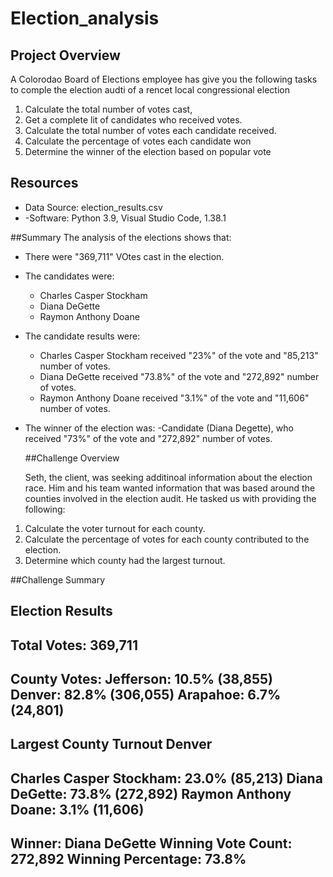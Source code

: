 # Election_analysis

## Project Overview
A Colorodao Board of Elections employee has give you the following tasks to comple the election audti of a rencet local congressional election

1. Calculate the total number of votes cast,
2. Get a complete lit of candidates who received votes.
3. Calculate the total number of votes each candidate received.
4. Calculate the percentage of votes each candidate won
5. Determine the winner of the election based on popular vote

## Resources
- Data Source: election_results.csv
- -Software: Python 3.9, Visual Studio Code, 1.38.1

##Summary
The analysis of the elections shows that:
- There were "369,711" VOtes cast in the election.
- The candidates were:
    - Charles Casper Stockham
    - Diana DeGette
    - Raymon Anthony Doane
- The candidate results were:
  - Charles Casper Stockham received "23%" of the vote and "85,213" number of votes.
  - Diana DeGette received "73.8%" of the vote and "272,892" number of votes.
  - Raymon Anthony Doane received "3.1%" of the vote and "11,606" number of votes.
- The winner of the election was:
  -Candidate (Diana Degette), who received "73%" of the vote and "272,892" number of votes.
  
  ##Challenge Overview
  
  Seth, the client, was seeking additinoal information about the election race. Him and his team wanted information that was based around the counties involved in the election audit. He tasked us with providing the following:

1. Calculate the voter turnout for each county.
2. Calculate the percentage of votes for each county contributed to the election.
3. Determine which county had the largest turnout.

##Challenge Summary
  
  Election Results
-------------------------
Total Votes: 369,711
-------------------------

County Votes:
Jefferson: 10.5% (38,855)
Denver: 82.8% (306,055)
Arapahoe: 6.7% (24,801)
-------------------------
Largest County Turnout Denver
-------------------------
Charles Casper Stockham: 23.0% (85,213)
Diana DeGette: 73.8% (272,892)
Raymon Anthony Doane: 3.1% (11,606)
-------------------------
Winner: Diana DeGette
Winning Vote Count: 272,892
Winning Percentage: 73.8%
-------------------------


